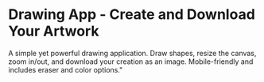 # Drawing App - Create and Download Your Artwork
A simple yet powerful drawing application. Draw shapes, resize the canvas, zoom in/out, and download your creation as an image. Mobile-friendly and includes eraser and color options."
    
